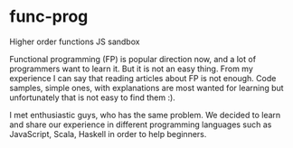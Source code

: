 # func-prog
Higher order functions JS sandbox

Functional programming (FP) is popular direction now, and a lot of programmers want to learn it. But it is not an easy thing. From my experience I can say that reading articles about FP is not enough. Code samples, simple ones, with explanations are most wanted for learning but unfortunately that is not easy to find them :). 

I met enthusiastic guys, who has the same problem. We decided to learn and share our experience in different programming languages such as JavaScript, Scala, Haskell in order to help beginners.
